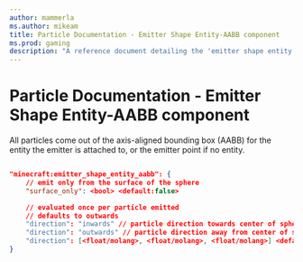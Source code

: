 ```yaml
---
author: mammerla
ms.author: mikeam
title: Particle Documentation - Emitter Shape Entity-AABB component
ms.prod: gaming
description: "A reference document detailing the 'emitter shape entity AABB' particle component"
---
```


# Particle Documentation - Emitter Shape Entity-AABB component

All particles come out of the axis-aligned bounding box (AABB) for the entity the emitter is attached to, or the emitter point if no entity.

```json

"minecraft:emitter_shape_entity_aabb": {
    // emit only from the surface of the sphere
    "surface_only": <bool> <default:false>

    // evaluated once per particle emitted
    // defaults to outwards
    "direction": "inwards" // particle direction towards center of sphere
    "direction": "outwards" // particle direction away from center of sphere
    "direction": [<float/molang>, <float/molang>, <float/molang>] <default:[0, 0, 0]
}

```
